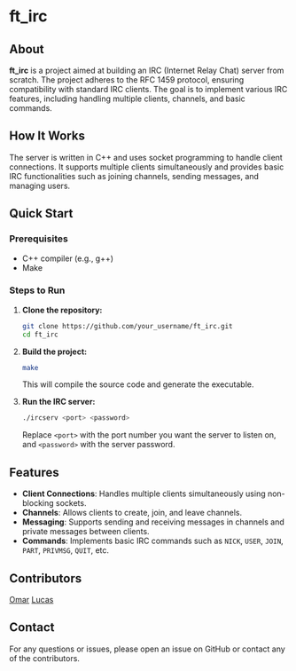 
# ft_irc

## About

**ft_irc** is a project aimed at building an IRC (Internet Relay Chat) server from scratch. The project adheres to the RFC 1459 protocol, ensuring compatibility with standard IRC clients. The goal is to implement various IRC features, including handling multiple clients, channels, and basic commands.

## How It Works

The server is written in C++ and uses socket programming to handle client connections. It supports multiple clients simultaneously and provides basic IRC functionalities such as joining channels, sending messages, and managing users.

## Quick Start

### Prerequisites

- C++ compiler (e.g., g++)
- Make

### Steps to Run

1. **Clone the repository:**
   ```sh
   git clone https://github.com/your_username/ft_irc.git
   cd ft_irc
   ```

2. **Build the project:**
   ```sh
   make
   ```

   This will compile the source code and generate the executable.

3. **Run the IRC server:**
   ```sh
   ./ircserv <port> <password>
   ```

   Replace `<port>` with the port number you want the server to listen on, and `<password>` with the server password.

## Features

- **Client Connections**: Handles multiple clients simultaneously using non-blocking sockets.
- **Channels**: Allows clients to create, join, and leave channels.
- **Messaging**: Supports sending and receiving messages in channels and private messages between clients.
- **Commands**: Implements basic IRC commands such as `NICK`, `USER`, `JOIN`, `PART`, `PRIVMSG`, `QUIT`, etc.

## Contributors
[Omar](https://github.com/ghamry03)
[Lucas](https://github.com/lde-alen)

## Contact

For any questions or issues, please open an issue on GitHub or contact any of the contributors.
